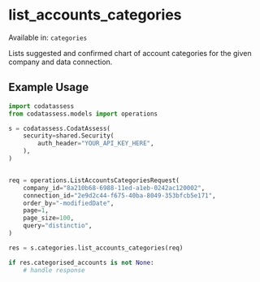 # list_accounts_categories
Available in: `categories`

Lists suggested and confirmed chart of account categories for the given company and data connection.

## Example Usage
```python
import codatassess
from codatassess.models import operations

s = codatassess.CodatAssess(
    security=shared.Security(
        auth_header="YOUR_API_KEY_HERE",
    ),
)


req = operations.ListAccountsCategoriesRequest(
    company_id="8a210b68-6988-11ed-a1eb-0242ac120002",
    connection_id="2e9d2c44-f675-40ba-8049-353bfcb5e171",
    order_by="-modifiedDate",
    page=1,
    page_size=100,
    query="distinctio",
)

res = s.categories.list_accounts_categories(req)

if res.categorised_accounts is not None:
    # handle response
```